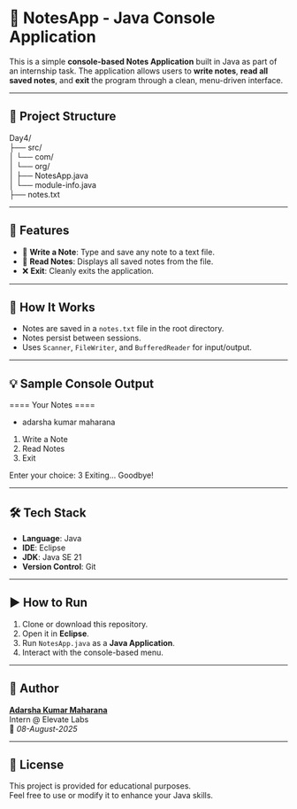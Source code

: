 # 📝 NotesApp - Java Console Application

This is a simple **console-based Notes Application** built in Java as part of an internship task. The application allows users to **write notes**, **read all saved notes**, and **exit** the program through a clean, menu-driven interface.

---

## 📁 Project Structure

Day4/<br>
├── src/<br>
│ └── com/<br>
│ └── org/<br>
│ ├── NotesApp.java<br>
│ └── module-info.java<br>
├── notes.txt<br>

---

## 🚀 Features

- 📌 **Write a Note**: Type and save any note to a text file.
- 📖 **Read Notes**: Displays all saved notes from the file.
- ❌ **Exit**: Cleanly exits the application.

---

## 🧠 How It Works

- Notes are saved in a `notes.txt` file in the root directory.
- Notes persist between sessions.
- Uses `Scanner`, `FileWriter`, and `BufferedReader` for input/output.

---

## 💡 Sample Console Output

==== Your Notes ====
- adarsha kumar maharana

1. Write a Note
2. Read Notes
3. Exit
   
Enter your choice: 3
Exiting... Goodbye!

---

## 🛠️ Tech Stack

- **Language**: Java
- **IDE**: Eclipse
- **JDK**: Java SE 21
- **Version Control**: Git

---

## ▶️ How to Run

1. Clone or download this repository.
2. Open it in **Eclipse**.
3. Run `NotesApp.java` as a **Java Application**.
4. Interact with the console-based menu.

---

## 👤 Author

[**Adarsha Kumar Maharana**](https://adarsha.me) <br>
Intern @ Elevate Labs  
📅 *08-August-2025*

---

## 📃 License

This project is provided for educational purposes.  
Feel free to use or modify it to enhance your Java skills.

